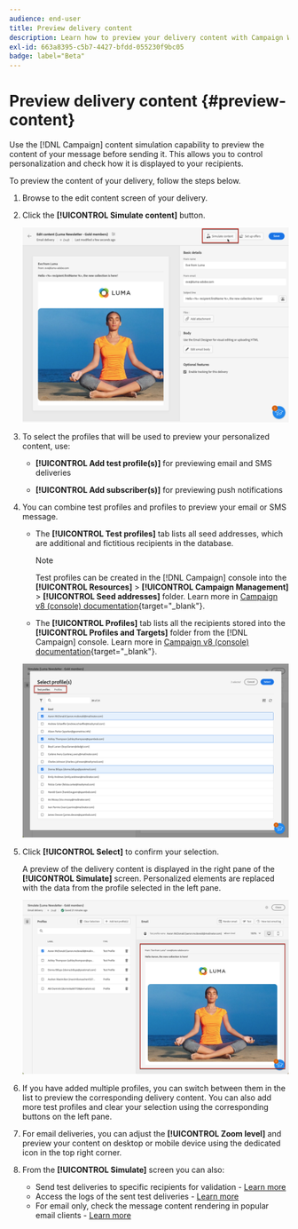 ```yaml
---
audience: end-user
title: Preview delivery content
description: Learn how to preview your delivery content with Campaign Web UI
exl-id: 663a8395-c5b7-4427-bfdd-055230f9bc05
badge: label="Beta" 
---
```


# Preview delivery content {#preview-content} 

Use the [!DNL Campaign] content simulation capability to preview the content of your message before sending it. This allows you to control personalization and check how it is displayed to your recipients.

To preview the content of your delivery, follow the steps below.

1. Browse to the edit content screen of your delivery.

    <!--email [Edit content](../content/edit-content.md) screen or to the [Email Designer](../content/get-started-email-designer.md).-->

1. Click the **[!UICONTROL Simulate content]** button.

    ![](assets/simulate-button.png)

1. To select the profiles that will be used to preview your personalized content, use:

    * **[!UICONTROL Add test profile(s)]** for previewing email and SMS deliveries

    * **[!UICONTROL Add subscriber(s)]** for previewing push notifications

1. You can combine test profiles and profiles to preview your email or SMS message. 

    * The **[!UICONTROL Test profiles]** tab lists all seed addresses, which are additional and fictitious recipients in the database.
    
        >[!NOTE]
        >
        >Test profiles can be created in the [!DNL Campaign] console into the **[!UICONTROL Resources]** > **[!UICONTROL Campaign Management]** > **[!UICONTROL Seed addresses]** folder. Learn more in [Campaign v8 (console) documentation](https://experienceleague.adobe.com/docs/campaign/campaign-v8/audience/add-profiles/test-profiles.html){target="_blank"}.

    * The **[!UICONTROL Profiles]** tab lists all the recipients stored into the **[!UICONTROL Profiles and Targets]** folder from the [!DNL Campaign] console. Learn more in [Campaign v8 (console) documentation](https://experienceleague.adobe.com/docs/campaign/campaign-v8/audience/view-profiles.html){target="_blank"}.

    ![](assets/simulate-select-profiles.png)

1. Click **[!UICONTROL Select]** to confirm your selection.

    A preview of the delivery content is displayed in the right pane of the **[!UICONTROL Simulate]** screen. Personalized elements are replaced with the data from the profile selected in the left pane.

    ![](assets/simulate-preview.png)

1. If you have added multiple profiles, you can switch between them in the list to preview the corresponding delivery content. You can also add more test profiles and clear your selection using the corresponding buttons on the left pane.

1. For email deliveries, you can adjust the **[!UICONTROL Zoom level]** and preview your content on desktop or mobile device using the dedicated icon in the top right corner.

1. From the **[!UICONTROL Simulate]** screen you can also:
    * Send test deliveries to specific recipients for validation - [Learn more](test-deliveries.md)
    * Access the logs of the sent test deliveries - [Learn more](test-deliveries.md#access-proofs)
    * For email only, check the message content rendering in popular email clients - [Learn more](email-rendering.md)



